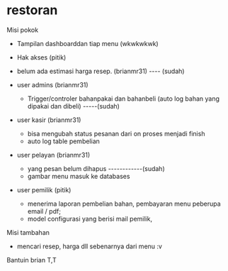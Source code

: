 restoran
==========================================================
Misi pokok
- Tampilan dashboarddan tiap menu (wkwkwkwk)
- Hak akses (pitik)
- belum ada estimasi harga resep. (brianmr31) ---- (sudah)
- user admins (brianmr31)
     - Trigger/controler bahanpakai dan bahanbeli (auto log bahan yang dipakai dan dibeli) -----(sudah)
- user kasir (brianmr31)
     - bisa mengubah status pesanan dari on proses menjadi finish 
     - auto log table pembelian
     
- user pelayan (brianmr31)
    - yang pesan belum dihapus ------------(sudah)
    - gambar menu masuk ke databases
- user pemilik (pitik)
    - menerima laporan pembelian bahan, pembayaran menu peberupa email / pdf;
    - model configurasi yang berisi mail pemilik, 
    
Misi tambahan 
- mencari resep, harga dll sebenarnya dari menu :v 
    
Bantuin brian T,T
